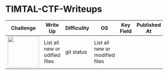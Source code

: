 # TIMTAL-CTF-Writeups

| Challenge | Write Up | Difficulity | OS | Key Field | Published At |
| --- | --- | --- | --- | --- | --- |
| <img src="https://github.com/wasny0ps/TIMTAL-CTF-Writeups/blob/main/src/marketplace.pn" height="100"> | List all new or odified files | git status | List all new or modified files |
